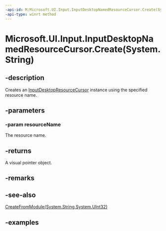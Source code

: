 ```yaml
---
-api-id: M:Microsoft.UI.Input.InputDesktopNamedResourceCursor.Create(System.String)
-api-type: winrt method
---
```


# Microsoft.UI.Input.InputDesktopNamedResourceCursor.Create(System.String)

<!--
public static Microsoft.UI.Input.InputDesktopNamedResourceCursor Create (string resourceName);
-->

## -description

Creates an [InputDesktopResourceCursor](inputdesktopresourcecursor.md) instance using the specified resource name.

## -parameters

### -param resourceName

The resource name.

## -returns

A visual pointer object.

## -remarks

## -see-also

[CreateFromModule(System.String,System.UInt32)](inputdesktopresourcecursor_createfrommodule_2138980061.md)

## -examples
